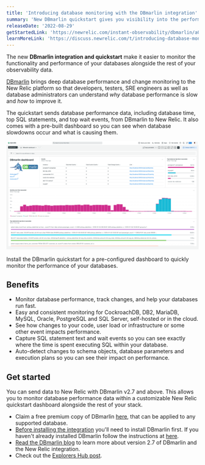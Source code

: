 ```yaml
---
title: 'Introducing database monitoring with the DBmarlin integration'
summary: 'New DBmarlin quickstart gives you visibility into the performance of your databases such as Oracle, MySQL, Postgres, SQL Server, Db2 and CockroachDB and more.'
releaseDate: '2022-08-29'
getStartedLink: 'https://newrelic.com/instant-observability/dbmarlin/a0daa1f8-99de-41ba-b7cb-7dd87c1bf7f2'
learnMoreLink: 'https://discuss.newrelic.com/t/introducing-database-monitoring-with-the-dbmarlin-integration/189202'
---
```

The new **DBmarlin integration and quickstart** make it easier to monitor the functionality and performance of your databases alongside the rest of your observability data. 

[DBmarlin](https://www.dbmarlin.com/) brings deep database performance and change monitoring to the New Relic platform so that developers, testers, SRE engineers as well as database administrators can understand *why* database performance is slow and *how* to improve it.

The quickstart sends database performance data, including database time, top SQL statements, and top wait events, from DBmarlin to New Relic. It also comes with a pre-built dashboard so you can see when database slowdowns occur and what is causing them.

![DBmarlin quickstart dashboard](./images/dbmarlin_dashboard.png "A screenshot that shows the DBmarlin quickstart dashboard in New Relic.")

<figcaption>Install the DBmarlin quickstart for a pre-configured dashboard to quickly monitor the performance of your databases.</figcaption>

## Benefits

* Monitor database performance, track changes, and help your databases run fast.
* Easy and consistent monitoring for CockroachDB, DB2, MariaDB, MySQL, Oracle, PostgreSQL and SQL Server, self-hosted or in the cloud. 
* See how changes to your code, user load or infrastructure or some other event impacts performance.
* Capture SQL statement text and wait events so you can see exactly where the time is spent executing SQL within your database. 
* Auto-detect changes to schema objects, database parameters and execution plans so you can see their impact on performance.

## Get started
You can send data to New Relic with DBmarlin v2.7 and above. This allows you to monitor database performance data within a customizable New Relic quickstart dashboard alongside the rest of your stack.

* Claim a free premium copy of DBmarlin [here](https://www.dbmarlin.com/new-relic-offer), that can be applied to any supported database.
* [Before installing the integration](https://docs.dbmarlin.com/docs/integrations/newrelic/) you'll need to install DBmarlin first. If you haven't already installed DBmarlin follow the instructions at [here](https://docs.dbmarlin.com/docs/Getting-Started/hardware-requirements).
* [Read the DBmarlin blog](https://www.dbmarlin.com/blog/2022-07-29-dbmarlin-v2-7-0-released) to learn more about version 2.7 of DBmarlin and the New Relic integration.
* Check out the [Explorers Hub post](https://discuss.newrelic.com/t/introducing-database-monitoring-with-the-dbmarlin-integration/189202).
